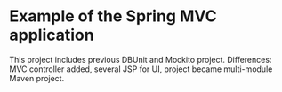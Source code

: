 # Example of the Spring MVC application
 
This project includes previous DBUnit and Mockito project.
Differences:
MVC controller added, several JSP for UI, project became multi-module Maven project.

